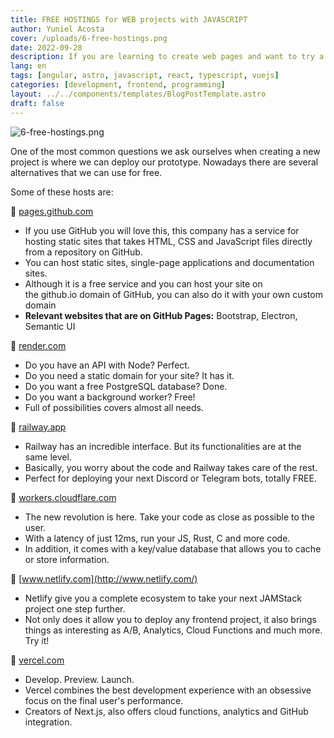 ```yaml
---
title: FREE HOSTINGS for WEB projects with JAVASCRIPT
author: Yuniel Acosta
cover: /uploads/6-free-hostings.png
date: 2022-09-28
description: If you are learning to create web pages and want to try a free hosting, we present 6 options for you to practice. Although you can also use them in production.
lang: en
tags: [angular, astro, javascript, react, typescript, vuejs]
categories: [development, frontend, programming]
layout: ../../components/templates/BlogPostTemplate.astro
draft: false
---
```


![6-free-hostings.png](/uploads/6-free-hostings.png)

One of the most common questions we ask ourselves when creating a new project is where we can deploy our prototype. Nowadays there are several alternatives that we can use for free.

Some of these hosts are:

🔗 [pages.github.com](https://pages.github.com/)

- If you use GitHub you will love this, this company has a service for hosting static sites that takes HTML, CSS and JavaScript files directly from a repository on GitHub.
- You can host static sites, single-page applications and documentation sites.
- Although it is a free service and you can host your site on the github.io domain of GitHub, you can also do it with your own custom domain
- **Relevant websites that are on GitHub Pages:** Bootstrap, Electron, Semantic UI

🔗 [render.com](http://render.com/)

- Do you have an API with Node? Perfect.
- Do you need a static domain for your site? It has it.
- Do you want a free PostgreSQL database? Done.
- Do you want a background worker? Free!
- Full of possibilities covers almost all needs.

🔗 [railway.app](http://railway.app/)

- Railway has an incredible interface. But its functionalities are at the same level.
- Basically, you worry about the code and Railway takes care of the rest.
- Perfect for deploying your next Discord or Telegram bots, totally FREE.

🔗 [workers.cloudflare.com](http://workers.cloudflare.com/)

- The new revolution is here. Take your code as close as possible to the user.
- With a latency of just 12ms, run your JS, Rust, C and more code.
- In addition, it comes with a key/value database that allows you to cache or store information.

🔗 [www.netlify.com](http://www.netlify.com/)

- Netlify give you a complete ecosystem to take your next JAMStack project one step further.
- Not only does it allow you to deploy any frontend project, it also brings things as interesting as A/B, Analytics, Cloud Functions and much more. Try it!

🔗 [vercel.com](http://vercel.com/)

- Develop. Preview. Launch.
- Vercel combines the best development experience with an obsessive focus on the final user's performance.
- Creators of Next.js, also offers cloud functions, analytics and GitHub integration.
